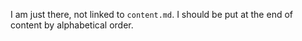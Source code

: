 

I am just there, not linked to ``content.md``. I should be put at the end of content by alphabetical order.


